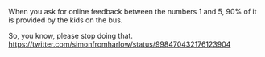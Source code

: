 When you ask for online feedback between the numbers 1 and 5, 90% of it is provided by the kids on the bus.

So, you know, please stop doing that. https://twitter.com/simonfromharlow/status/998470432176123904